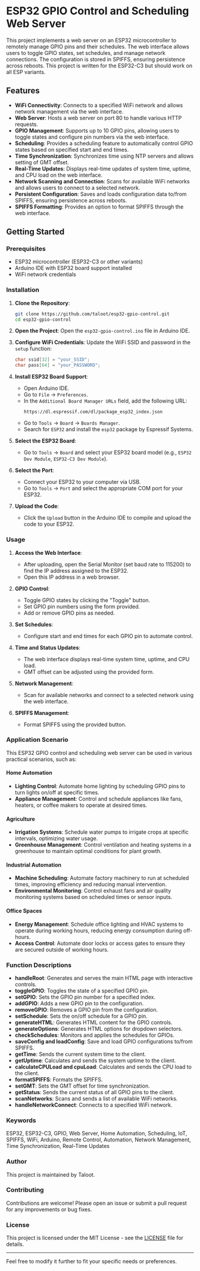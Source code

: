 

# ESP32 GPIO Control and Scheduling Web Server

This project implements a web server on an ESP32 microcontroller to remotely manage GPIO pins and their schedules. The web interface allows users to toggle GPIO states, set schedules, and manage network connections. The configuration is stored in SPIFFS, ensuring persistence across reboots. This project is written for the ESP32-C3 but should work on all ESP variants.

## Features

- **WiFi Connectivity**: Connects to a specified WiFi network and allows network management via the web interface.
- **Web Server**: Hosts a web server on port 80 to handle various HTTP requests.
- **GPIO Management**: Supports up to 10 GPIO pins, allowing users to toggle states and configure pin numbers via the web interface.
- **Scheduling**: Provides a scheduling feature to automatically control GPIO states based on specified start and end times.
- **Time Synchronization**: Synchronizes time using NTP servers and allows setting of GMT offset.
- **Real-Time Updates**: Displays real-time updates of system time, uptime, and CPU load on the web interface.
- **Network Scanning and Connection**: Scans for available WiFi networks and allows users to connect to a selected network.
- **Persistent Configuration**: Saves and loads configuration data to/from SPIFFS, ensuring persistence across reboots.
- **SPIFFS Formatting**: Provides an option to format SPIFFS through the web interface.

## Getting Started

### Prerequisites

- ESP32 microcontroller (ESP32-C3 or other variants)
- Arduino IDE with ESP32 board support installed
- WiFi network credentials

### Installation

1. **Clone the Repository**:
   ```sh
   git clone https://github.com/taloot/esp32-gpio-control.git
   cd esp32-gpio-control
   ```

2. **Open the Project**:
   Open the `esp32-gpio-control.ino` file in Arduino IDE.

3. **Configure WiFi Credentials**:
   Update the WiFi SSID and password in the `setup` function:
   ```cpp
   char ssid[32] = "your_SSID";
   char pass[64] = "your_PASSWORD";
   ```

4. **Install ESP32 Board Support**:
   - Open Arduino IDE.
   - Go to `File` -> `Preferences`.
   - In the `Additional Board Manager URLs` field, add the following URL:
     ```
     https://dl.espressif.com/dl/package_esp32_index.json
     ```
   - Go to `Tools` -> `Board` -> `Boards Manager`.
   - Search for `ESP32` and install the `esp32` package by Espressif Systems.

5. **Select the ESP32 Board**:
   - Go to `Tools` -> `Board` and select your ESP32 board model (e.g., `ESP32 Dev Module`, `ESP32-C3 Dev Module`).

6. **Select the Port**:
   - Connect your ESP32 to your computer via USB.
   - Go to `Tools` -> `Port` and select the appropriate COM port for your ESP32.

7. **Upload the Code**:
   - Click the `Upload` button in the Arduino IDE to compile and upload the code to your ESP32.

### Usage

1. **Access the Web Interface**:
   - After uploading, open the Serial Monitor (set baud rate to 115200) to find the IP address assigned to the ESP32.
   - Open this IP address in a web browser.

2. **GPIO Control**:
   - Toggle GPIO states by clicking the "Toggle" button.
   - Set GPIO pin numbers using the form provided.
   - Add or remove GPIO pins as needed.

3. **Set Schedules**:
   - Configure start and end times for each GPIO pin to automate control.

4. **Time and Status Updates**:
   - The web interface displays real-time system time, uptime, and CPU load.
   - GMT offset can be adjusted using the provided form.

5. **Network Management**:
   - Scan for available networks and connect to a selected network using the web interface.

6. **SPIFFS Management**:
   - Format SPIFFS using the provided button.

### Application Scenario

This ESP32 GPIO control and scheduling web server can be used in various practical scenarios, such as:

#### Home Automation
- **Lighting Control**: Automate home lighting by scheduling GPIO pins to turn lights on/off at specific times.
- **Appliance Management**: Control and schedule appliances like fans, heaters, or coffee makers to operate at desired times.

#### Agriculture
- **Irrigation Systems**: Schedule water pumps to irrigate crops at specific intervals, optimizing water usage.
- **Greenhouse Management**: Control ventilation and heating systems in a greenhouse to maintain optimal conditions for plant growth.

#### Industrial Automation
- **Machine Scheduling**: Automate factory machinery to run at scheduled times, improving efficiency and reducing manual intervention.
- **Environmental Monitoring**: Control exhaust fans and air quality monitoring systems based on scheduled times or sensor inputs.

#### Office Spaces
- **Energy Management**: Schedule office lighting and HVAC systems to operate during working hours, reducing energy consumption during off-hours.
- **Access Control**: Automate door locks or access gates to ensure they are secured outside of working hours.

### Function Descriptions

- **handleRoot**: Generates and serves the main HTML page with interactive controls.
- **toggleGPIO**: Toggles the state of a specified GPIO pin.
- **setGPIO**: Sets the GPIO pin number for a specified index.
- **addGPIO**: Adds a new GPIO pin to the configuration.
- **removeGPIO**: Removes a GPIO pin from the configuration.
- **setSchedule**: Sets the on/off schedule for a GPIO pin.
- **generateHTML**: Generates HTML content for the GPIO controls.
- **generateOptions**: Generates HTML options for dropdown selectors.
- **checkSchedules**: Monitors and applies the schedules for GPIOs.
- **saveConfig and loadConfig**: Save and load GPIO configurations to/from SPIFFS.
- **getTime**: Sends the current system time to the client.
- **getUptime**: Calculates and sends the system uptime to the client.
- **calculateCPULoad and cpuLoad**: Calculates and sends the CPU load to the client.
- **formatSPIFFS**: Formats the SPIFFS.
- **setGMT**: Sets the GMT offset for time synchronization.
- **getStatus**: Sends the current status of all GPIO pins to the client.
- **scanNetworks**: Scans and sends a list of available WiFi networks.
- **handleNetworkConnect**: Connects to a specified WiFi network.

### Keywords

ESP32, ESP32-C3, GPIO, Web Server, Home Automation, Scheduling, IoT, SPIFFS, WiFi, Arduino, Remote Control, Automation, Network Management, Time Synchronization, Real-Time Updates

### Author

This project is maintained by Taloot.

### Contributing

Contributions are welcome! Please open an issue or submit a pull request for any improvements or bug fixes.

### License

This project is licensed under the MIT License - see the [LICENSE](LICENSE) file for details.

---

Feel free to modify it further to fit your specific needs or preferences.
